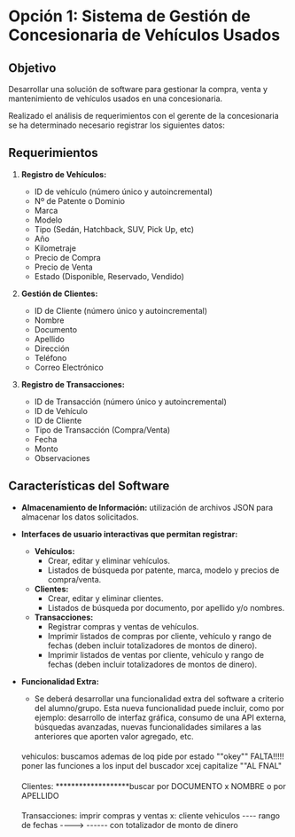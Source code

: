 # Opción 1: Sistema de Gestión de Concesionaria de Vehículos Usados

## Objetivo
Desarrollar una solución de software para gestionar la compra, venta y mantenimiento de vehículos usados en una concesionaria.

Realizado el análisis de requerimientos con el gerente de la concesionaria se ha determinado necesario registrar los siguientes datos:

## Requerimientos

1. **Registro de Vehículos:**
    - ID de vehículo (número único y autoincremental)
    - Nº de Patente o Dominio
    - Marca
    - Modelo
    - Tipo (Sedán, Hatchback, SUV, Pick Up, etc)
    - Año
    - Kilometraje
    - Precio de Compra
    - Precio de Venta
    - Estado (Disponible, Reservado, Vendido)

2. **Gestión de Clientes:**
    - ID de Cliente (número único y autoincremental)
    - Nombre
    - Documento
    - Apellido
    - Dirección
    - Teléfono
    - Correo Electrónico

3. **Registro de Transacciones:**
    - ID de Transacción (número único y autoincremental)
    - ID de Vehículo
    - ID de Cliente
    - Tipo de Transacción (Compra/Venta)
    - Fecha
    - Monto
    - Observaciones

## Características del Software

- **Almacenamiento de Información:** utilización de archivos JSON para almacenar los datos solicitados.
- **Interfaces de usuario interactivas que permitan registrar:**
  - **Vehículos:**
    - Crear, editar y eliminar vehículos.
    - Listados de búsqueda por patente, marca, modelo y precios de compra/venta.
  - **Clientes:**
    - Crear, editar y eliminar clientes.
    - Listados de búsqueda por documento, por apellido y/o nombres.
  - **Transacciones:**
    - Registrar compras y ventas de vehículos.
    - Imprimir listados de compras por cliente, vehículo y rango de fechas (deben incluir totalizadores de montos de dinero).
    - Imprimir listados de ventas por cliente, vehículo y rango de fechas (deben incluir totalizadores de montos de dinero).

- **Funcionalidad Extra:**
  - Se deberá desarrollar una funcionalidad extra del software a criterio del alumno/grupo. Esta nueva funcionalidad puede incluir, como por ejemplo: desarrollo de interfaz gráfica, consumo de una API externa, búsquedas avanzadas, nuevas funcionalidades similares a las anteriores que aporten valor agregado, etc.


  ####
  vehiculos:
   buscamos ademas de loq  pide por estado ""okey""
  FALTA!!!!!    poner las funciones a los input del buscador xcej capitalize ""AL FNAL"
  ####
  Clientes:
  *******************buscar por DOCUMENTO x NOMBRE o por APELLIDO
  ####
  Transacciones:
  imprir compras y ventas x:
  cliente
  vehiculos
----  rango de fechas ---->
------  con totalizador de monto de dinero
  ####